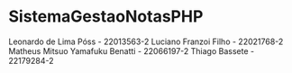 # SistemaGestaoNotasPHP
Leonardo de Lima Póss - 22013563-2
Luciano Franzoi Filho - 22021768-2
Matheus Mitsuo Yamafuku Benatti - 22066197-2
Thiago Bassete - 22179284-2
